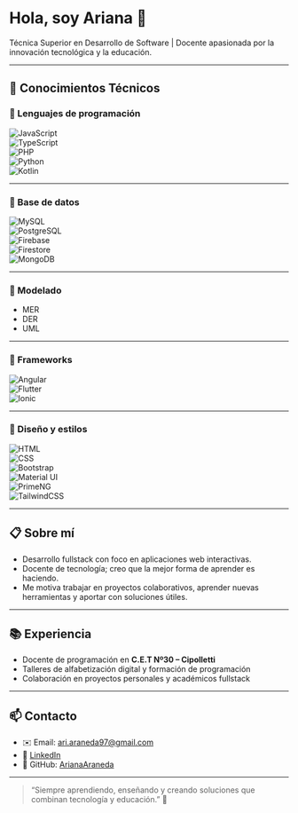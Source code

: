 # Hola, soy Ariana 👋

Técnica Superior en Desarrollo de Software | Docente apasionada por la innovación tecnológica y la educación.

---

## 🧩 Conocimientos Técnicos  

### 🔹 Lenguajes de programación  
![JavaScript](https://img.shields.io/badge/JavaScript-F7DF1E?style=for-the-badge&logo=javascript&logoColor=000)  
![TypeScript](https://img.shields.io/badge/TypeScript-3178C6?style=for-the-badge&logo=typescript&logoColor=fff)  
![PHP](https://img.shields.io/badge/PHP-777BB4?style=for-the-badge&logo=php&logoColor=fff)  
![Python](https://img.shields.io/badge/Python-3776AB?style=for-the-badge&logo=python&logoColor=fff)  
![Kotlin](https://img.shields.io/badge/Kotlin-7F52FF?style=for-the-badge&logo=kotlin&logoColor=fff)  

---

### 🔹 Base de datos  
![MySQL](https://img.shields.io/badge/MySQL-4479A1?style=for-the-badge&logo=mysql&logoColor=fff)  
![PostgreSQL](https://img.shields.io/badge/PostgreSQL-4169E1?style=for-the-badge&logo=postgresql&logoColor=fff)  
![Firebase](https://img.shields.io/badge/Firebase-FFCA28?style=for-the-badge&logo=firebase&logoColor=000)  
![Firestore](https://img.shields.io/badge/Firestore-FF7139?style=for-the-badge&logo=firebase&logoColor=fff)  
![MongoDB](https://img.shields.io/badge/MongoDB-47A248?style=for-the-badge&logo=mongodb&logoColor=fff)  

---

### 🔹 Modelado  
- MER  
- DER  
- UML  

---

### 🔹 Frameworks  
![Angular](https://img.shields.io/badge/Angular-DD0031?style=for-the-badge&logo=angular&logoColor=fff)  
![Flutter](https://img.shields.io/badge/Flutter-02569B?style=for-the-badge&logo=flutter&logoColor=fff)  
![Ionic](https://img.shields.io/badge/Ionic-3880FF?style=for-the-badge&logo=ionic&logoColor=fff)  

---

### 🔹 Diseño y estilos  
![HTML](https://img.shields.io/badge/HTML5-E34F26?style=for-the-badge&logo=html5&logoColor=fff)  
![CSS](https://img.shields.io/badge/CSS3-1572B6?style=for-the-badge&logo=css3&logoColor=fff)  
![Bootstrap](https://img.shields.io/badge/Bootstrap-7952B3?style=for-the-badge&logo=bootstrap&logoColor=fff)  
![Material UI](https://img.shields.io/badge/Material%20UI-007FFF?style=for-the-badge&logo=mui&logoColor=fff)  
![PrimeNG](https://img.shields.io/badge/PrimeNG-4A90E2?style=for-the-badge&logo=primefaces&logoColor=fff)  
![TailwindCSS](https://img.shields.io/badge/Tailwind_CSS-38B2AC?style=for-the-badge&logo=tailwind-css&logoColor=fff)  


---

## 📋 Sobre mí

- Desarrollo fullstack con foco en aplicaciones web interactivas.  
- Docente de tecnología; creo que la mejor forma de aprender es haciendo.  
- Me motiva trabajar en proyectos colaborativos, aprender nuevas herramientas y aportar con soluciones útiles.  

---

## 📚 Experiencia

- Docente de programación en **C.E.T Nº30 – Cipolletti**  
- Talleres de alfabetización digital y formación de programación  
- Colaboración en proyectos personales y académicos fullstack  

---

## 📫 Contacto

- ✉️ Email: ari.araneda97@gmail.com  
- 🔗 [LinkedIn](https://www.linkedin.com/in/ariana-araneda-549aba1ba/)  
- 🐙 GitHub: [ArianaAraneda](https://github.com/ArianaAraneda)

---

> “Siempre aprendiendo, enseñando y creando soluciones que combinan tecnología y educación.” 🚀
